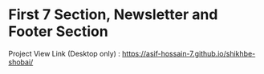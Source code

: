 # First 7 Section, Newsletter and Footer Section

Project View Link (Desktop only) : https://asif-hossain-7.github.io/shikhbe-shobai/
